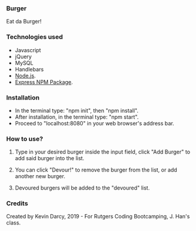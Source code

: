 ### Burger

Eat da Burger!

### Technologies used
* Javascript
* jQuery
* MySQL
* Handlebars
* [Node.js](https://nodejs.org/en/).
* [Express NPM Package](https://www.npmjs.com/package/express).

### Installation
- In the terminal type: "npm init", then "npm install".
- After installation, in the terminal type: "npm start".
- Proceed to "localhost:8080" in your web browser's address bar.

### How to use?
1. Type in your desired burger inside the input field, click "Add Burger" to add said burger into the list. 

2. You can click "Devour!" to remove the burger from the list, or add another new burger.

3. Devoured burgers will be added to the "devoured" list.

### Credits
Created by Kevin Darcy, 2019 - For Rutgers Coding Bootcamping, J. Han's class.

